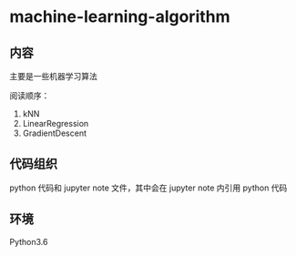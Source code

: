 # machine-learning-algorithm
## 内容
主要是一些机器学习算法

阅读顺序：

1. kNN
2. LinearRegression
3. GradientDescent

## 代码组织
python 代码和 jupyter note 文件，其中会在 jupyter note 内引用 python 代码
## 环境
Python3.6
